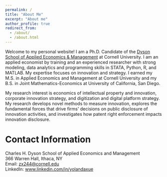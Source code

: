 ```yaml
---
permalink: /
title: "About Me"
excerpt: "About me"
author_profile: true
redirect_from: 
  - /about/
  - /about.html
---
```


Welcome to my personal website! I am a Ph.D. Candidate of the [Dyson School of Applied Economics & Management](https://dyson.cornell.edu/) at Cornell University. I am an applied economist by training and an experienced researcher with strong modeling, data analytics and programming skills in STATA, Python, R, and MATLAB. My expertise focuses on innovation and strategy. I earned my M.S. in Applied Economics and Management at Cornell University and my B.S. in Joint Mathematics-Economics at University of California, San Diego. <br/>

My research interest is economics of intellectual property and innovation, corporate innovation strategy, and digitization and digital platform strategy. My research develops novel methods to measure innovation, explores the fundamental forces that drive firms' decisions on public disclosure of innovation activities, and investigates how patent right enforcement impacts innovation disclosure.

Contact Information
======
 Charles H. Dyson School of Applied Economics and Management <br/>
 366 Warren Hall, Ithaca, NY <br/>
 Email: zx244@cornell.edu <br/>
 LinkedIn: www.linkedin.com/in/yolandaxue
